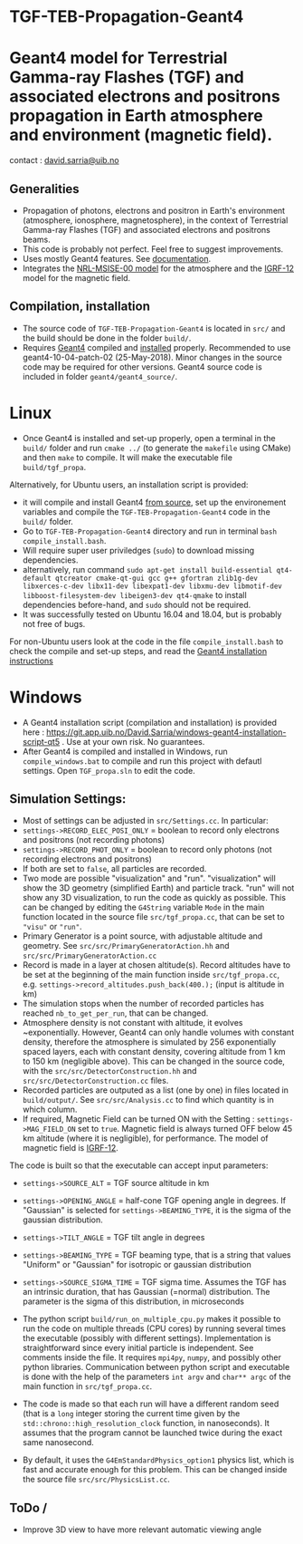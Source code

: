 TGF-TEB-Propagation-Geant4
=======
Geant4 model for Terrestrial Gamma-ray Flashes (TGF) and associated electrons and positrons propagation in Earth atmosphere and environment (magnetic field).
=======

contact : <david.sarria@uib.no>

## Generalities
- Propagation of photons, electrons and positron in Earth's environment (atmosphere, ionosphere, magnetosphere), in the context of Terrestrial Gamma-ray Flashes (TGF) and associated electrons and positrons beams.
- This code is probably not perfect. Feel free to suggest improvements.
- Uses mostly Geant4 features. See [documentation](http://geant4-userdoc.web.cern.ch/geant4-userdoc/UsersGuides/ForApplicationDeveloper/html/index.html "Geant4 documentation").
- Integrates the [NRL-MSISE-00 model](https://ccmc.gsfc.nasa.gov/pub/modelweb/atmospheric/msis/nrlmsise00/) for the atmosphere and the [IGRF-12](http://wdc.kugi.kyoto-u.ac.jp/igrf/index.html) model for the magnetic field.

## Compilation, installation
- The source code of `TGF-TEB-Propagation-Geant4` is located in `src/` and the build should be done in the folder `build/`.
- Requires [Geant4](https://geant4.web.cern.ch/) compiled and [installed](http://geant4-userdoc.web.cern.ch/geant4-userdoc/UsersGuides/InstallationGuide/html/index.html) properly. Recommended to use geant4-10-04-patch-02 (25-May-2018). Minor changes in the source code may be required for other versions. Geant4 source code is included in folder `geant4/geant4_source/`.
# Linux
- Once Geant4 is installed and set-up properly, open a terminal in the `build/` folder and run `cmake ../` (to generate the `makefile` using CMake) and then `make` to compile. It will make the executable file `build/tgf_propa`.

Alternatively, for Ubuntu users, an installation script is provided:
- it will compile and install Geant4 [from source](https://geant4.web.cern.ch/node/1604), set up the environement variables and compile the `TGF-TEB-Propagation-Geant4` code in the `build/` folder.
- Go to `TGF-TEB-Propagation-Geant4` directory and run in terminal `bash compile_install.bash`.
- Will require super user priviledges (`sudo`) to download missing dependencies. 
- alternatively, run command `sudo apt-get install build-essential qt4-default qtcreator cmake-qt-gui gcc g++ gfortran zlib1g-dev libxerces-c-dev libx11-dev libexpat1-dev libxmu-dev libmotif-dev libboost-filesystem-dev libeigen3-dev qt4-qmake` to install dependencies before-hand, and `sudo` should not be required.
- It was successfully tested on Ubuntu 16.04 and 18.04, but is probably not free of bugs.

For non-Ubuntu users look at the code in the file `compile_install.bash` to check the compile and set-up steps, and read the [Geant4 installation instructions](http://geant4-userdoc.web.cern.ch/geant4-userdoc/UsersGuides/InstallationGuide/html/index.html)

# Windows
- A Geant4 installation script (compilation and installation) is provided here : https://git.app.uib.no/David.Sarria/windows-geant4-installation-script-qt5 . Use at your own risk. No guarantees.
- After Geant4 is compiled and installed in Windows, run `compile_windows.bat` to compile and run this project with defautl settings. Open `TGF_propa.sln` to edit the code. 

## Simulation Settings:
- Most of settings can be adjusted in `src/Settings.cc`. In particular:
- `settings->RECORD_ELEC_POSI_ONLY` = boolean to record only electrons and positrons (not recording photons)
- `settings->RECORD_PHOT_ONLY` = boolean to record only photons (not recording electrons and positrons)
- If both are set to `false`, all particles are recorded.
- Two mode are possible "visualization" and "run". "visualization" will show the 3D geometry (simplified Earth) and particle track. "run" will not show any 3D visualization, to run the code as quickly as possible. This can be changed by editing the `G4String` variable `Mode` in the main function located in the source file `src/tgf_propa.cc`, that can be set to `"visu"` or `"run"`.
- Primary Generator is a point source, with adjustable altitude and geometry. See `src/src/PrimaryGeneratorAction.hh` and `src/src/PrimaryGeneratorAction.cc`
- Record is made in a layer at chosen altitude(s). Record altitudes have to be set at the beginning of the main function inside `src/tgf_propa.cc`, e.g. `settings->record_altitudes.push_back(400.);` (input is altitude in km)
- The simulation stops when the number of recorded particles has reached `nb_to_get_per_run`, that can be changed.
- Atmosphere density is not constant with altitude, it evolves ~exponentially. However, Geant4 can only handle volumes with constant density, therefore the atmosphere is simulated by 256 exponentially spaced layers, each with constant density, covering altitude from 1 km to 150 km (negligible above). This can be changed in the source code, with the `src/src/DetectorConstruction.hh` and `src/src/DetectorConstruction.cc` files.
- Recorded particles are outputed as a list (one by one) in files located in `build/output/`. See `src/src/Analysis.cc` to find which quantity is in which column.
- If required, Magnetic Field can be turned ON with the Setting : `settings->MAG_FIELD_ON` set to `true`. Magnetic field is always turned OFF below 45 km altitude (where it is negligible), for performance. The model of magnetic field is [IGRF-12](http://wdc.kugi.kyoto-u.ac.jp/igrf/index.html).

The code is built so that the executable can accept input parameters: 
- `settings->SOURCE_ALT` = TGF source altitude in km
- `settings->OPENING_ANGLE` = half-cone TGF opening angle in degrees. If "Gaussian" is selected for `settings->BEAMING_TYPE`, it is the sigma of the gaussian distribution.
- `settings->TILT_ANGLE` = TGF tilt angle in degrees
- `settings->BEAMING_TYPE` = TGF beaming type, that is a string that values "Uniform" or "Gaussian" for isotropic or gaussian distribution
- `settings->SOURCE_SIGMA_TIME` = TGF sigma time. Assumes the TGF has an intrinsic duration, that has Gaussian (=normal) distribution. The parameter is the sigma of this distribution, in microseconds

- The python script `build/run_on_multiple_cpu.py` makes it possible to run the code on multiple threads (CPU cores) by running several times the executable (possibly with different settings). Implementation is straightforward since every initial particle is independent. See comments inside the file. It requires `mpi4py`, `numpy`, and possibly other python libraries. Communication between python script and executable is done with the help of the parameters `int argv` and `char** argc`  of the main function in `src/tgf_propa.cc`.
- The code is made so that each run will have a different random seed (that is a `long` integer storing the current time given by the `std::chrono::high_resolution_clock` function, in nanoseconds). It assumes that the program cannot be launched twice during the exact same nanosecond.

- By default, it uses the `G4EmStandardPhysics_option1` physics list, which is fast and accurate enough for this problem. This can be changed inside the source file `src/src/PhysicsList.cc`.

## ToDo / 

- Improve 3D view to have more relevant automatic viewing angle
